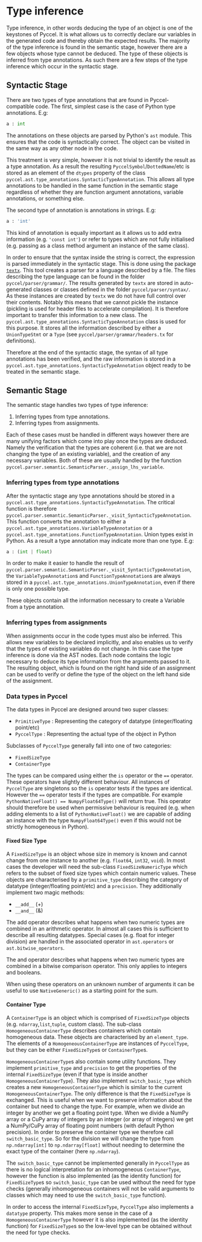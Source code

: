 # Type inference

Type inference, in other words deducing the type of an object is one of the keystones of Pyccel. It is what allows us to correctly declare our variables in the generated code and thereby obtain the expected results. The majority of the type inference is found in the semantic stage, however there are a few objects whose type cannot be deduced. The type of these objects is inferred from type annotations. As such there are a few steps of the type inference which occur in the syntactic stage.

## Syntactic Stage

There are two types of type annotations that are found in Pyccel-compatible code. The first, simplest case is the case of Python type annotations. E.g:
```python
a : int
```
The annotations on these objects are parsed by Python's `ast` module. This ensures that the code is syntactically correct. The object can be visited in the same way as any other node in the code.

This treatment is very simple, however it is not trivial to identify the result as a type annotation. As a result the resulting `PyccelSymbol`/`DottedName`/etc is stored as an element of the `dtypes` property of the class `pyccel.ast.type_annotations.SyntacticTypeAnnotation`. This allows all type annotations to be handled in the same function in the semantic stage regardless of whether they are function argument annotations, variable annotations, or something else.

The second type of annotation is annotations in strings. E.g:
```python
a : 'int'
```
This kind of annotation is equally important as it allows us to add extra information (e.g. `'const int'`) or refer to types which are not fully initialised (e.g. passing as a class method argument an instance of the same class).

In order to ensure that the syntax inside the string is correct, the expression is parsed immediately in the syntactic stage. This is done using the package [`textx`](http://textx.github.io/textX/3.1/). This tool creates a parser for a language described by a file. The files describing the type language can be found in the folder `pyccel/parser/grammar/`. The results generated by `textx` are stored in auto-generated classes or classes defined in the folder `pyccel/parser/syntax/`. As these instances are created by `textx` we do not have full control over their contents. Notably this means that we cannot pickle the instance (pickling is used for header files to accelerate compilation). It is therefore important to transfer this information to a new class. The `pyccel.ast.type_annotations.SyntacticTypeAnnotation` class is used for this purpose. It stores all the information described by either a `UnionTypeStmt` or a `Type` (see `pyccel/parser/grammar/headers.tx` for definitions).

Therefore at the end of the syntactic stage, the syntax of all type annotations has been verified, and the raw information is stored in a `pyccel.ast.type_annotations.SyntacticTypeAnnotation` object ready to be treated in the semantic stage.

## Semantic Stage

The semantic stage handles two types of type inference:
1.  Inferring types from type annotations.
2.  Inferring types from assignments.

Each of these cases must be handled in different ways however there are many unifying factors which come into play once the types are deduced. Namely the verification that the types are coherent (i.e. that we are not changing the type of an existing variable), and the creation of any necessary variables. Both of these are usually handled by the function `pyccel.parser.semantic.SemanticParser._assign_lhs_variable`.

### Inferring types from type annotations

After the syntactic stage any type annotations should be stored in a `pyccel.ast.type_annotations.SyntacticTypeAnnotation`. The critical function is therefore `pyccel.parser.semantic.SemanticParser._visit_SyntacticTypeAnnotation`. This function converts the annotation to either a `pyccel.ast.type_annotations.VariableTypeAnnotation` or a `pyccel.ast.type_annotations.FunctionTypeAnnotation`. Union types exist in Python. As a result a type annotation may indicate more than one type. E.g:
```python
a : (int | float)
```
In order to make it easier to handle the result of `pyccel.parser.semantic.SemanticParser._visit_SyntacticTypeAnnotation`, the `VariableTypeAnnotation`s and `FunctionTypeAnnotation`s are always stored in a `pyccel.ast.type_annotations.UnionTypeAnnotation`, even if there is only one possible type.

These objects contain all the information necessary to create a Variable from a type annotation.

### Inferring types from assignments

When assignments occur in the code types must also be inferred. This allows new variables to be declared implicitly, and also enables us to verify that the types of existing variables do not change. In this case the type inference is done via the AST nodes. Each node contains the logic necessary to deduce its type information from the arguments passed to it. The resulting object, which is found on the right hand side of an assignment can be used to verify or define the type of the object on the left hand side of the assignment.

### Data types in Pyccel

The data types in Pyccel are designed around two super classes:
-   `PrimitiveType` : Representing the category of datatype (integer/floating point/etc)
-   `PyccelType` : Representing the actual type of the object in Python

Subclasses of `PyccelType` generally fall into one of two categories:
-   `FixedSizeType`
-   `ContainerType`

The types can be compared using either the `is` operator or the `==` operator. These operators have slightly different behaviour. All instances of `PyccelType` are singletons so the `is` operator tests if the types are identical. However the `==` operator tests if the types are compatible. For example `PythonNativeFloat() == NumpyFloat64Type()` will return true. This operator should therefore be used when permissive behaviour is required (e.g. when adding elements to a list of `PythonNativeFloat()` we are capable of adding an instance with the type `NumpyFloat64Type()` even if this would not be strictly homogeneous in Python).

#### Fixed Size Type
A `FixedSizeType` is an object whose size in memory is known and cannot change from one instance to another (e.g. `float64`, `int32`, `void`). In most cases the developer will need the sub-class `FixedSizeNumericType` which refers to the subset of fixed size types which contain numeric values. These objects are characterised by a `primitive_type` describing the category of datatype (integer/floating point/etc) and a `precision`. They additionally implement two magic methods:
-   `__add__` (+)
-   `__and__` (&)

The add operator describes what happens when two numeric types are combined in an arithmetic operator. In almost all cases this is sufficient to describe all resulting datatypes. Special cases (e.g. float for integer division) are handled in the associated operator in `ast.operators` or `ast.bitwise_operators`.

The and operator describes what happens when two numeric types are combined in a bitwise comparison operator. This only applies to integers and booleans.

When using these operators on an unknown number of arguments it can be useful to use `NativeGeneric()` as a starting point for the sum.

#### Container Type
A `ContainerType` is an object which is comprised of `FixedSizeType` objects (e.g. `ndarray`,`list`,`tuple`, custom class). The sub-class `HomogeneousContainerType` describes containers which contain homogeneous data. These objects are characterised by an `element_type`. The elements of a `HomogeneousContainerType` are instances of `PyccelType`, but they can be either `FixedSizeType`s or `ContainerType`s.

`HomogeneousContainerType`s also contain some utility functions. They implement `primitive_type` and `precision` to get the properties of the internal `FixedSizeType` (even if that type is inside another `HomogeneousContainerType`). They also implement `switch_basic_type` which creates a new `HomogeneousContainerType` which is similar to the current `HomogeneousContainerType`. The only difference is that the `FixedSizeType` is exchanged. This is useful when we want to preserve information about the container but need to change the type. For example, when we divide an integer by another we get a floating point type. When we divide a NumPy array or a CuPy array of integers by an integer (or array of integers) we get a NumPy/CuPy array of floating point numbers (with default Python precision). In order to preserve the container type we therefore call `switch_basic_type`. So for the division we will change the type from `np.ndarray[int]` to `np.ndarray[float]` without needing to determine the exact type of the container (here `np.ndarray`).

The `switch_basic_type` cannot be implemented generally in `PyccelType` as there is no logical interpretation for an inhomogeneous `ContainerType`, however the function is also implemented (as the identity function) for `FixedSizeType`s so `switch_basic_type` can be used without the need for type checks (generally inhomogeneous containers will not be valid arguments to classes which may need to use the `switch_basic_type` function).

In order to access the internal `FixedSizeType`, `PyccelType` also implements a `datatype` property. This makes more sense in the case of a `HomogeneousContainerType` however it is also implemented (as the identity function) for `FixedSizeType`s so the low-level type can be obtained without the need for type checks.
